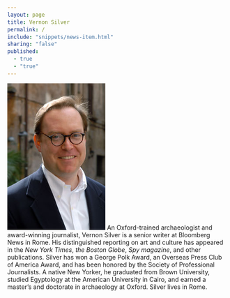 ```yaml
---
layout: page
title: Vernon Silver
permalink: /
include: "snippets/news-item.html"
sharing: "false"
published: 
  - true
  - "true"
---
```


![Vernon Silver](/assets/img/vernon_silver_photo.jpg) An Oxford-trained archaeologist and award-winning journalist, Vernon Silver is a senior writer at Bloomberg News in Rome. His distinguished reporting on art and culture has appeared in the _New York Times_, _the Boston Globe_, _Spy magazine_, and other publications. Silver has won a George Polk Award, an Overseas Press Club of America Award, and has been honored by the Society of Professional Journalists. A native New Yorker, he graduated from Brown University, studied Egyptology at the American University in Cairo, and earned a master’s and doctorate in archaeology at Oxford. Silver lives in Rome.